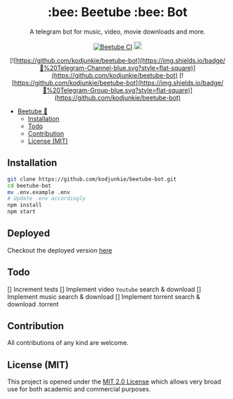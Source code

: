 <h1 align="center">:bee: Beetube :bee: Bot</h1>

<div align="center">

A telegram bot for music, video, movie downloads and more.

[![Beetube CI](https://github.com/kodjunkie/beetube-bot/workflows/Beetube%20CI/badge.svg)](https://github.com/kodjunkie/beetube-bot/actions) <a href="https://github.com/kodjunkie/beetube-bot/blob/master/LICENSE"><img src="https://img.shields.io/badge/License-MIT-yellow.svg" alt="License: MIT" height="18"></a>

[![https://github.com/kodjunkie/beetube-bot](https://img.shields.io/badge/💬%20Telegram-Channel-blue.svg?style=flat-square)](https://github.com/kodjunkie/beetube-bot)
[![https://github.com/kodjunkie/beetube-bot](https://img.shields.io/badge/💬%20Telegram-Group-blue.svg?style=flat-square)](https://github.com/kodjunkie/beetube-bot)

</div>

- [Beetube :bee:](#beetube)
  - [Installation](#installation)
  - [Todo](#todo)
  - [Contribution](#contribution)
  - [License (MIT)](#license-mit)

## Installation

```bash
git clone https://github.com/kodjunkie/beetube-bot.git
cd beetube-bot
mv .env.example .env
# Update .env accordingly
npm install
npm start
```

## Deployed

Checkout the deployed version [here](https://t.me/Beetube_bot)

## Todo

[] Increment tests
[] Implement video `Youtube` search & download
[] Implement music search & download
[] Implement torrent search & download .torrent

## Contribution

All contributions of any kind are welcome.

## License (MIT)

This project is opened under the [MIT 2.0 License](https://github.com/kodjunkie/beetube-bot/blob/master/LICENSE) which allows very broad use for both academic and commercial purposes.
